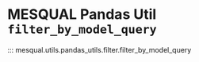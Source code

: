 # MESQUAL Pandas Util `filter_by_model_query`

::: mesqual.utils.pandas_utils.filter.filter_by_model_query